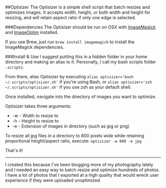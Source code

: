 ##Optisizer
The Optisizer is a simple shell script that batch resizes and optimizes images. It accepts width, height, or both width and height for resizing, and will retain aspect ratio if only one edge is selected.

###Dependencies
The Optisizer should be run on OSX with [ImageMagick](http://www.imagemagick.org/script/index.php) and [ImageOptim](https://imageoptim.com) installed.

If you use Brew, just run `brew install imagemagick` to install the ImageMagick dependencies.

###Install & Use
I suggest putting this in a hidden folder in your home directory and making an alias to it. Personally, I call my bash scripts folder `.scripts`.

From there, alias Optisizer by executing `alias optisizer='bash ~/.scripts/optisizer.sh'` if you're using Bash, or `alias optisizer='zsh ~/.scripts/optisizer.sh'` if you use zsh as your default shell.

Once installed, navigate into the directory of images you want to optimize.

Optisizer takes three arguments:
- -w - Width to resize to
- -h - Height to resize to
- -e - Extension of images in directory (such as jpg or png)

To resize all jpg files in a directory to 800 pixels wide while retaining proportional height/aspect ratio, execute:
`optisizer -w 800 -e jpg`

That's it!


----------
I created this because I've been blogging more of my photography lately and I needed an easy way to batch resize and optimize hundreds of photos. I have a lot of photos that I exported at a high quality that would wreck user experience if they were uploaded unoptimized.
